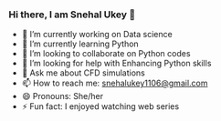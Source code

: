 ### Hi there, I am Snehal Ukey 👋

- 🔭 I’m currently working on Data science
- 🌱 I’m currently learning Python
- 👯 I’m looking to collaborate on Python codes
- 🤔 I’m looking for help with Enhancing Python skills
- 💬 Ask me about CFD simulations
- 📫 How to reach me: snehalukey1106@gmail.com
- 😄 Pronouns: She/her
- ⚡ Fun fact: I enjoyed watching web series
